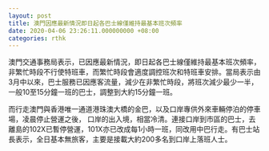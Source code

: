 ```yaml
---
layout: post
title: 澳門因應最新情況即日起各巴士線僅維持最基本班次頻率
date: 2020-04-06 23:26:11.000000000 +08:00
categories: rthk
---
```


澳門交通事務局表示，已因應最新情況，即日起各巴士線僅維持最基本班次頻率，非繁忙時段不行使特班車，而繁忙時段會適度調控班次和特班車安排。當局表示由3月中以來，巴士服務已因應客流量，減少在非繁忙時段，將班次減少最少一半，一般10至15分鐘一班的巴士，調整到大約15分鐘一班。

而行走澳門與香港唯一通道港珠澳大橋的金巴，以及口岸專供外來車輛停泊的停車場，凌晨停止營運之後， 口岸的出入境，相當冷清。連接口岸到市區的巴士，去離島的102X已暫停營運，101X亦已改成每1小時一班，同改用中巴行走。有巴士站長表示，全日基本無旅客，主要是接載大約200多名到口岸上落班人士。
